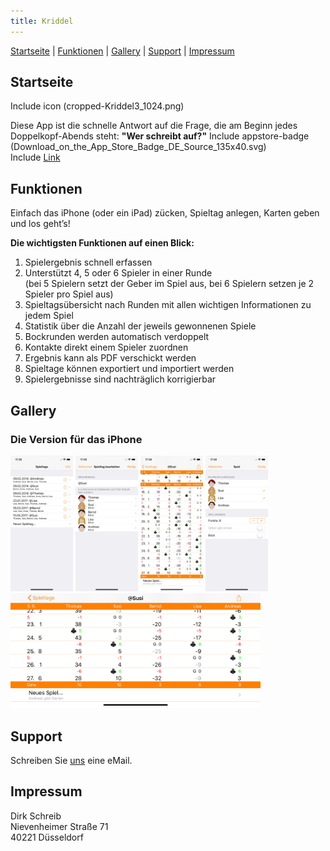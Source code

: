 ```yaml
---
title: Kriddel
---
```


[Startseite](#startseite) | [Funktionen](#funktionen) | [Gallery](#gallery) |  [Support](#support) |  [Impressum](#impressum)



## Startseite

 Include icon (cropped-Kriddel3_1024.png)<br/>

 Diese App ist die schnelle Antwort auf die Frage, die am Beginn jedes Doppelkopf-Abends steht:
 **"Wer schreibt auf?"**
 Include appstore-badge (Download_on_the_App_Store_Badge_DE_Source_135x40.svg)<br/>
 Include [Link](https://itunes.apple.com/de/app/kriddel/id595693827)

## Funktionen

Einfach das iPhone (oder ein iPad) zücken, Spieltag anlegen, Karten geben und los geht’s!

**Die wichtigsten Funktionen auf einen Blick:**

1. Spielergebnis schnell erfassen
1. Unterstützt 4, 5 oder 6 Spieler in einer Runde<br/>
   (bei 5 Spielern setzt der Geber im Spiel aus, bei 6 Spielern setzen je 2 Spieler pro Spiel aus)
1. Spieltagsübersicht nach Runden mit allen wichtigen Informationen zu jedem Spiel
1. Statistik über die Anzahl der jeweils gewonnenen Spiele
1. Bockrunden werden automatisch verdoppelt
1. Kontakte direkt einem Spieler zuordnen
1. Ergebnis kann als PDF verschickt werden
1. Spieltage können exportiert und importiert werden
1. Spielergebnisse sind nachträglich korrigierbar

## Gallery

### Die Version für das iPhone

<img alt="Spieltage" src="assets/kriddel3/iPhone/Simulator%20Screen%20Shot%20-%20iPhone%20X%20-%20Spieltage.png" width="100">
<img alt="Spieltage bearbeiten" src="assets/kriddel3/iPhone/Simulator%20Screen%20Shot%20-%20iPhone%20X%20-%20Spieltag%20bearbeiten.png" width="100">
<img alt="Spieltag" src="assets/kriddel3/iPhone/Simulator%20Screen%20Shot%20-%20iPhone%20X%20-%20Spieltag.png" width="100">
<img alt="Spiel" src="assets/kriddel3/iPhone/Simulator%20Screen%20Shot%20-%20iPhone%20X%20-%20Spiel.png" width="100">
<img alt="Spieltag quer" src="assets/kriddel3/iPhone/Simulator%20Screen%20Shot%20-%20iPhone%20X%20-%20Spieltag%20quer.png" width="400">

## Support

Schreiben Sie [uns](mailto:support@kriddel.de) eine eMail.

## Impressum

Dirk Schreib<br/>
Nievenheimer Straße 71<br/>
40221 Düsseldorf

